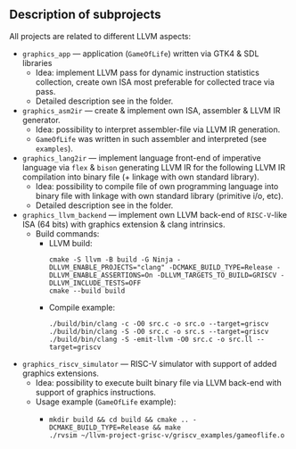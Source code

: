 ## Description of subprojects
All projects are related to different LLVM aspects:
  * `graphics_app` — application (`GameOfLife`) written via GTK4 & SDL libraries
      * Idea: implement LLVM pass for dynamic instruction statistics collection,
        create own ISA most preferable for collected trace via pass.
      * Detailed description see in the folder.
  *  `graphics_asm2ir` — create & implement own ISA, assembler & LLVM IR generator.
      * Idea: possibility to interpret assembler-file via LLVM IR generation.
      * `GameOfLife` was written in such assembler and interpreted (see `examples`).
  * `graphics_lang2ir` — implement language front-end of imperative language via `flex` & `bison`
        generating LLVM IR for the following LLVM IR compilation into binary file
        (+ linkage with own standard library).
      * Idea: possibility to compile file of own programming language into binary file with linkage with own standard library (primitive i/o, etc).
      * Detailed description see in the folder.
  * `graphics_llvm_backend` — implement own LLVM back-end of `RISC-V`-like ISA (64 bits)
        with graphics extension & clang intrinsics.
      * Build commands:
        * LLVM build:
            ```shell
            cmake -S llvm -B build -G Ninja -DLLVM_ENABLE_PROJECTS="clang" -DCMAKE_BUILD_TYPE=Release -DLLVM_ENABLE_ASSERTIONS=On -DLLVM_TARGETS_TO_BUILD=GRISCV -DLLVM_INCLUDE_TESTS=OFF
            cmake --build build
            ```
        * Compile example:
            ```shell
            ./build/bin/clang -c -O0 src.c -o src.o --target=griscv
            ./build/bin/clang -S -O0 src.c -o src.s --target=griscv
            ./build/bin/clang -S -emit-llvm -O0 src.c -o src.ll --target=griscv
            ```
  * `graphics_riscv_simulator` — RISC-V simulator with support of added graphics extensions.
    * Idea: possibility to execute built binary file via LLVM back-end with support of graphics instructions.
    * Usage example (`GameOfLife` example):
        * ```shell
          mkdir build && cd build && cmake .. -DCMAKE_BUILD_TYPE=Release && make
          ./rvsim ~/llvm-project-grisc-v/griscv_examples/gameoflife.o
          ```
